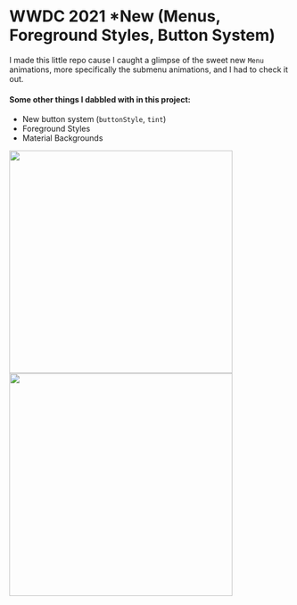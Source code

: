 # WWDC 2021 *New (Menus, Foreground Styles, Button System)

I made this little repo cause I caught a glimpse of the sweet new `Menu` animations, more specifically the submenu animations, and I had to check it out.

#### Some other things I dabbled with in this project:
- New button system (`buttonStyle`, `tint`)
- Foreground Styles
- Material Backgrounds


<img src="ColorSwatch.png" width="400"> <img src="ColorSwatchMenu.png" width="400">
